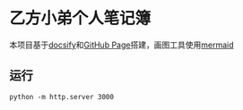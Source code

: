 # 乙方小弟个人笔记簿

本项目基于[docsify](https://docsify.js.org/)和[GitHub Page](https://docs.github.com/en/pages)搭建，画图工具使用[mermaid](https://mermaid-js.github.io/mermaid/#/)

## 运行

```shell
python -m http.server 3000
```

